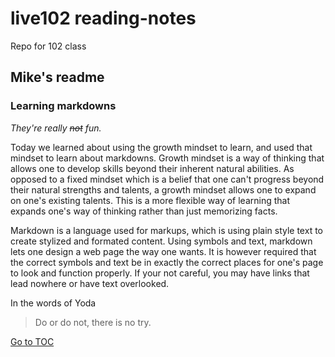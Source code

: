 # live102 reading-notes
Repo for 102 class

## Mike's readme

### **Learning markdowns**

_They're really ~~not~~ fun._

Today we learned about using the growth mindset to learn, and used that mindset to learn about markdowns.
Growth mindset is a way of thinking that allows one to develop skills beyond their inherent natural abilities.
As opposed to a fixed mindset which is a belief that one can't progress beyond their natural strengths and talents, a growth mindset allows one to expand on one's existing talents.  This is a more flexible way of learning that expands one's way of thinking rather than just memorizing facts.

Markdown is a language used for markups, which is using plain style text to create stylized and formated content.  Using symbols and text, markdown lets one design a web page the way one wants.  It is however required that the correct symbols and text be in exactly the correct places for one's page to look and function properly.  If your not careful, you may have links that lead nowhere or have text overlooked.

In the words of Yoda
> Do or do not, there is no try.

[Go to TOC](https://catdude2000.github.io/reading-notes/)